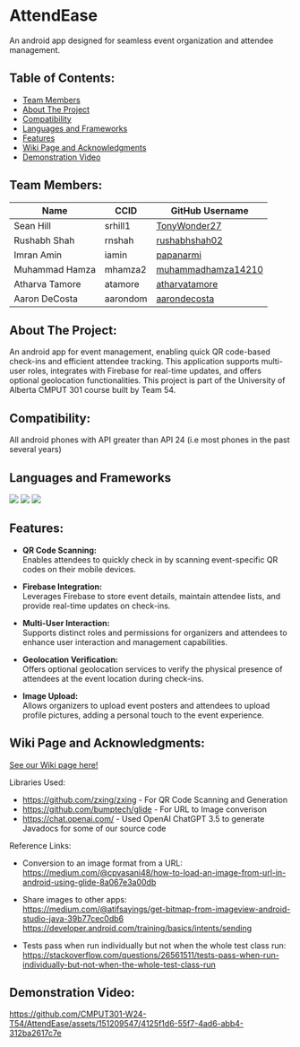 # AttendEase

An android app designed for seamless event organization and attendee management.

## Table of Contents:

- [Team Members](#team-members)
- [About The Project](#about-the-project)
- [Compatibility](#compatibility)
- [Languages and Frameworks](#languages-and-frameworks)
- [Features](#features)
- [Wiki Page and Acknowledgments](#wiki-page-and-acknowledgments)
- [Demonstration Video](#demonstration-video)

## Team Members:

| Name | CCID | GitHub Username |
| ------------- | ------------- | ------------- |
| Sean Hill | srhill1 | [TonyWonder27](https://github.com/TonyWonder27) |
| Rushabh Shah | rnshah | [rushabhshah02](https://github.com/rushabhshah02) |
| Imran Amin | iamin | [papanarmi](https://github.com/papanarmi) |
| Muhammad Hamza | mhamza2 | [muhammadhamza14210](https://github.com/muhammadhamza14210) |
| Atharva Tamore | atamore | [atharvatamore](https://github.com/atharvatamore) |
| Aaron DeCosta | aarondom | [aarondecosta](https://github.com/aarondecosta) |


## About The Project:

An android app for event management, enabling quick QR code-based check-ins and efficient attendee tracking.
This application supports multi-user roles, integrates with Firebase for real-time updates, and offers optional geolocation functionalities.
This project is part of the University of Alberta CMPUT 301 course built by Team 54.

## Compatibility:

All android phones with API greater than API 24 (i.e most phones in the past several years)

## Languages and Frameworks

<img src = "https://img.shields.io/badge/java-%23ED8B00.svg?style=for-the-badge&logo=openjdk&logoColor=white"/> <img src = "https://img.shields.io/badge/Android-3DDC84?style=for-the-badge&logo=android&logoColor=white"/> <img src = "https://img.shields.io/badge/firebase-ffca28?style=for-the-badge&logo=firebase&logoColor=black"/>

## Features:

- **QR Code Scanning:**  
  Enables attendees to quickly check in by scanning event-specific QR codes on their mobile devices.

- **Firebase Integration:**  
  Leverages Firebase to store event details, maintain attendee lists, and provide real-time updates on check-ins.

- **Multi-User Interaction:**  
  Supports distinct roles and permissions for organizers and attendees to enhance user interaction and management capabilities.

- **Geolocation Verification:**  
  Offers optional geolocation services to verify the physical presence of attendees at the event location during check-ins.

- **Image Upload:**  
  Allows organizers to upload event posters and attendees to upload profile pictures, adding a personal touch to the event experience.

## Wiki Page and Acknowledgments:

<!-- MAKE JAVADOCS PUBLIC AND ADD HERE! -->
[See our Wiki page here!](https://https://github.com/CMPUT301-W24-T54/AttendEase/wiki)

Libraries Used:
- https://github.com/zxing/zxing - For QR Code Scanning and Generation
- https://github.com/bumptech/glide - For URL to Image converison
- https://chat.openai.com/ - Used OpenAI ChatGPT 3.5 to generate Javadocs for some of our source code


Reference Links:
- Conversion to an image format from a URL:  
  https://medium.com/@cpvasani48/how-to-load-an-image-from-url-in-android-using-glide-8a067e3a00db

- Share images to other apps:  
  https://medium.com/@atifsayings/get-bitmap-from-imageview-android-studio-java-39b77cec0db6
  https://developer.android.com/training/basics/intents/sending

- Tests pass when run individually but not when the whole test class run:  
  https://stackoverflow.com/questions/26561511/tests-pass-when-run-individually-but-not-when-the-whole-test-class-run

## Demonstration Video:

https://github.com/CMPUT301-W24-T54/AttendEase/assets/151209547/4125f1d6-55f7-4ad6-abb4-312ba2617c7e


